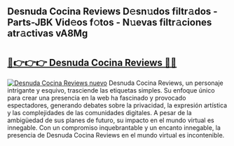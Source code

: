 ## Desnuda Cocina Reviews D𝚎sn𝚞dos filtr𝚊dos - Parts-JBK Vid𝚎os f𝚘tos - N𝚞evas filtr𝚊ciones atr𝚊ctivas vA8Mg

# <h2><a href="http://mbdhrd5.tromn.icu/?c=Desnuda+Cocina+Reviews">🔗👉👉👉 Desnuda Cocina Reviews 🔗🔗</a></h2>

[![Desnuda Cocina Reviews nuevo](https://i.imgur.com/pEAQMta.gif)](http://mbdhrd5.tromn.icu/?c=Desnuda+Cocina+Reviews)
Desnuda Cocina Reviews, un personaje intrigante y esquivo, trasciende las etiquetas simples. Su enfoque único para crear una presencia en la web ha fascinado y provocado espectadores, generando debates sobre la privacidad, la expresión artística y las complejidades de las comunidades digitales. A pesar de la ambigüedad de sus planes de futuro, su impacto en el mundo virtual es innegable. Con un compromiso inquebrantable y un encanto innegable, la presencia de Desnuda Cocina Reviews en el mundo virtual es incontenible.
